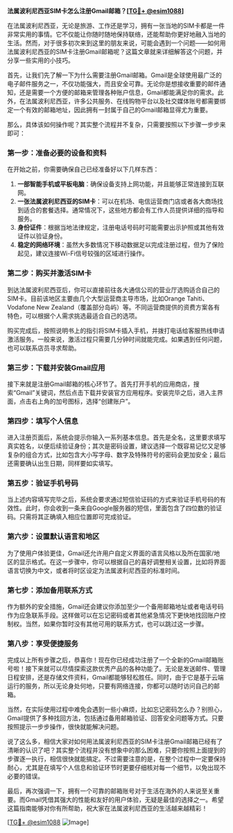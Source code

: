 **法属波利尼西亚SIM卡怎么注册Gmail邮箱？[[TG💪+ @esim1088](https://t.me/s/esim1088)]**

在法属波利尼西亚，无论是旅游、工作还是学习，拥有一张当地的SIM卡都是一件非常实用的事情。它不仅能让你随时随地保持联络，还能帮助你更好地融入当地的生活。然而，对于很多初次来到这里的朋友来说，可能会遇到一个问题——如何用法属波利尼西亚的SIM卡注册Gmail邮箱呢？这篇文章就来详细解答这个问题，并分享一些实用的小技巧。

首先，让我们先了解一下为什么需要注册Gmail邮箱。Gmail是全球使用最广泛的电子邮件服务之一，不仅功能强大，而且安全可靠。无论你是想接收重要的邮件通知，还是需要一个方便的邮箱来管理各种账户信息，Gmail都能满足你的需求。此外，在法属波利尼西亚，许多公共服务、在线购物平台以及社交媒体账号都需要绑定一个有效的邮箱地址，因此拥有一封属于自己的Gmail邮箱显得尤为重要。

那么，具体该如何操作呢？其实整个流程并不复杂，只需要按照以下步骤一步步来即可：

### 第一步：准备必要的设备和资料

在开始之前，你需要确保自己已经准备好以下几样东西：
1. **一部智能手机或平板电脑**：确保设备支持上网功能，并且能够正常连接到互联网。
2. **一张法属波利尼西亚的SIM卡**：可以在机场、电信运营商门店或者各大商场找到适合的套餐选择。通常情况下，这些地方都会有工作人员提供详细的指导和服务。
3. **身份证件**：根据当地法律规定，注册电话号码时可能需要出示护照或其他有效证件以验证身份。
4. **稳定的网络环境**：虽然大多数情况下移动数据足以完成注册过程，但为了保险起见，建议连接Wi-Fi信号较强的区域进行操作。

### 第二步：购买并激活SIM卡

到达法属波利尼西亚后，你可以直接前往各大通信公司的营业厅选购适合自己的SIM卡。目前该地区主要由几个大型运营商主导市场，比如Orange Tahiti、Vodafone New Zealand（覆盖部分岛屿）等。不同运营商提供的资费方案各有特色，可以根据个人需求挑选最适合自己的选项。

购买完成后，按照说明书上的指引将SIM卡插入手机，并拨打电话给客服热线申请激活服务。一般来说，激活过程只需要几分钟时间就能完成。如果遇到任何问题，也可以联系店员寻求帮助。

### 第三步：下载并安装Gmail应用

接下来就是注册Gmail邮箱的核心环节了。首先打开手机的应用商店，搜索“Gmail”关键词，然后点击下载并安装官方应用程序。安装完毕之后，进入主界面，点击右上角的加号图标，选择“创建账户”。

### 第四步：填写个人信息

进入注册页面后，系统会提示你输入一系列基本信息。首先是全名，这里要求填写真实姓名，以便后续验证身份；其次是密码设置，建议选择一个既容易记忆又足够复杂的组合方式，比如包含大小写字母、数字及特殊符号的密码会更加安全；最后还需要确认出生日期，同样要如实填写。

### 第五步：验证手机号码

当上述内容填写完毕之后，系统会要求通过短信验证码的方式来验证手机号码的有效性。此时，你会收到一条来自Google服务器的短信，里面包含了四位数的验证码。只需将其正确填入相应位置即可完成验证。

### 第六步：设置默认语言和地区

为了使用户体验更佳，Gmail还允许用户自定义界面的语言风格以及所在国家/地区的显示格式。在这一步骤中，你可以根据自己的喜好调整相关设置，比如将界面语言切换为中文，或者将时区设定为法属波利尼西亚的标准时间。

### 第七步：添加备用联系方式

作为额外的安全措施，Gmail还会建议你添加至少一个备用邮箱地址或者电话号码作为应急联系手段。这样做可以在忘记密码或者其他紧急情况下更快地找回账户控制权。当然，如果你暂时没有其他可用的联系方式，也可以跳过这一步骤。

### 第八步：享受便捷服务

完成以上所有步骤之后，恭喜你！现在你已经成功注册了一个全新的Gmail邮箱账号啦！接下来就可以尽情探索这款优秀产品的各种功能了。无论是发送邮件、管理日程安排，还是存储文件资料，Gmail都能够轻松胜任。同时，由于它是基于云端运行的服务，所以无论身处何地，只要有网络连接，你都可以随时访问自己的邮箱。

当然，在实际使用过程中难免会遇到一些小麻烦，比如忘记密码怎么办？别担心，Gmail提供了多种找回方法，包括通过备用邮箱验证、回答安全问题等方式。只要按照提示一步步操作，很快就能解决问题。

说了这么多，相信大家对如何用法属波利尼西亚的SIM卡注册Gmail邮箱已经有了清晰的认识了吧？其实整个流程并没有想象中的那么困难，只要你按照上面提到的步骤逐一执行，相信很快就能搞定。不过需要注意的是，在整个过程中一定要保持耐心，尤其是在填写个人信息和验证环节时更要仔细核对每一个细节，以免出现不必要的错误。

最后，再次强调一下，拥有一个可靠的邮箱账号对于生活在海外的人来说至关重要。而Gmail凭借其强大的性能和友好的用户体验，无疑是最佳的选择之一。希望这篇指南能够对你有所帮助，祝大家在法属波利尼西亚的生活越来越精彩！

[[TG💪+ @esim1088](https://t.me/s/esim1088) ![Image](https://i.postimg.cc/4NQfJmqS/Snipaste-2025-05-13-00-14-12.png)]
